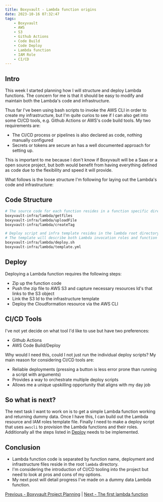 ```yaml
---
title: Boxyvault - Lambda function origins
date: 2023-10-16 07:32:47
tags:
    - Boxyvault
    - AWS
    - S3
    - Github Actions
    - Code Build
    - Code Deploy
    - Lambda function
    - IAM Role
    - CI/CD
---
```


## Intro

This week I started planning how I will structure and deploy Lambda functions. The concern for me is that it should be easy to modify and maintain both the Lambda's code and infrastructure.

Thus far I've been using bash scripts to invoke the AWS CLI in order to create my infrastructure, but I'm quite curios to see if I can also get into some CI/CD tools, e.g. Github Actions or AWS's code build tools. My two requirements are:

- The CI/CD process or pipelines is also declared as code, nothing manually configured
- Secrets or tokens are secure an has a well documented approach for setting up.

This is important to me because I don't know if Boxyvault will be a Saas or a open source project, but both would benefit from having everything defined as code due to the flexibility and speed it will provide.

What follows is the loose structure I'm following for laying out the Lambda's code and infrastructure:

## Code Structure

```bash
# The source code for each function resides in a function specific directory
boxyvault-infra/lambda/getfiles
boxyvault-infra/lambda/uploadFile
boxyvault-infra/lambda/createTag

# Deploy script and infra template resides in the lambda root directory
# The template will describe both Lambda invocation roles and function resources
boxyvault-infra/lambda/deploy.sh
boxyvault-infra/lambda/template.yml
```

## Deploy

Deploying a Lambda function requires the following steps:

- Zip up the function code
- Push the zip file to AWS S3 and capture necessary resources Id's that links to the S3 object
- Link the S3 Id to the infrastructure template
- Deploy the Cloudformation resource via the AWS CLI

## CI/CD Tools

I've not yet decide on what tool I'd like to use but have two preferences:

- Github Actions
- AWS Code Build/Deploy

Why would I need this, could I not just run the individual deploy scripts?
My main reason for considering CI/CD tools are:

- Reliable deployments (pressing a button is less error prone than running a script with arguments)
- Provides a way to orchestrate multiple deploy scripts
- Allows me a unique upskilling opportunity that aligns with my day job

## So what is next?

The next task I want to work on is to get a simple Lambda function working and returning dummy data. Once I have this, I can build out the Lambda resource and IAM roles template file. Finally I need to make a deploy script that uses `awscli` to provision the Lambda functions and their roles. Additionally all the steps listed in [Deploy](#deploy) needs to be implemented.

## Conclusion

- Lambda function code is separated by function name, deployment and infrastructure files reside in the root `lambda` directory.
- I'm considering the introduction of CI/CD tooling into the project but need to look at pros and cons of my options.
- My next post will detail progress I've made on a dummy data Lambda function.

[Previous - Boxyvault Project Planning](https://jaxsbr.github.io/pkb-blog/2023/10/13/boxyvault-project-planning/) | [Next - The first lambda function](https://jaxsbr.github.io/pkb-blog/2023/11/10/boxyvault-the-first-lambda-function/)
